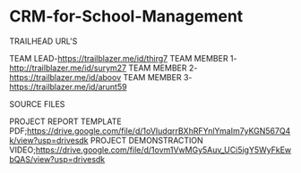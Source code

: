 # CRM-for-School-Management

TRAILHEAD URL'S

TEAM LEAD-https://trailblazer.me/id/thirg7
TEAM MEMBER 1-http://trailblazer.me/id/surym27
TEAM MEMBER 2-https://trailblazer.me/id/aboov
TEAM MEMBER 3-https://trailblazer.me/id/arunt59

SOURCE FILES

PROJECT REPORT TEMPLATE PDF;https://drive.google.com/file/d/1oVIudqrrBXhRFYnlYmaIm7yKGN567Q4k/view?usp=drivesdk
PROJECT DEMONSTRACTION VIDEO;https://drive.google.com/file/d/1ovm1VwMGy5Auv_UCi5igY5WyFkEwbQAS/view?usp=drivesdk
